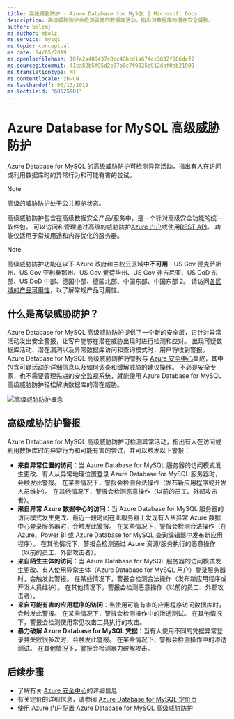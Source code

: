 ```yaml
---
title: 高级威胁防护 - Azure Database for MySQL | Microsoft Docs
description: 高级威胁防护会检测异常的数据库活动，指出对数据库的潜在安全威胁。
author: bolzmj
ms.author: mbolz
ms.service: mysql
ms.topic: conceptual
ms.date: 04/05/2019
ms.openlocfilehash: 10fa2a409437c8cc48bcd1a674cc3832f086dcf2
ms.sourcegitcommit: 41ca82b5f95d2e07b0c7f9025b912daf0ab21909
ms.translationtype: MT
ms.contentlocale: zh-CN
ms.lasthandoff: 06/13/2019
ms.locfileid: "60525981"
---
```

# <a name="azure-database-for-mysql-advanced-threat-protection"></a>Azure Database for MySQL 高级威胁防护

Azure Database for MySQL 的高级威胁防护可检测异常活动，指出有人在访问或利用数据库时的异常行为和可能有害的尝试。

> [!NOTE]
> 高级的威胁防护处于公共预览状态。

高级威胁防护包含在高级数据安全产品/服务中，是一个针对高级安全功能的统一软件包。 可以访问和管理通过高级的威胁防护[Azure 门户](https://portal.azure.com)或使用[REST API](/rest/api/mysql/serversecurityalertpolicies)。 功能仅适用于常规用途和内存优化的服务器。

> [!NOTE]
> 高级威胁防护功能在以下 Azure 政府和主权云区域中**不可用**：US Gov 德克萨斯州、US Gov 亚利桑那州、US Gov 爱荷华州、US Gov 弗吉尼亚、US DoD 东部、US DoD 中部、德国中部、德国北部、中国东部、中国东部 2。 请访问[各区域的产品可用性](https://azure.microsoft.com/global-infrastructure/services/)，以了解常规产品可用性。


## <a name="what-is-advanced-threat-protection"></a>什么是高级威胁防护？

Azure Database for MySQL 高级威胁防护提供了一个新的安全层，它针对异常活动发出安全警报，让客户能够在潜在威胁出现时进行检测和应对。 出现可疑数据库活动、潜在漏洞以及异常数据库访问和查询模式时，用户将收到警报。 Azure Database for MySQL 高级威胁防护将警报与 [Azure 安全中心](https://azure.microsoft.com/services/security-center/)集成，其中包含可疑活动的详细信息以及如何调查和缓解威胁的建议操作。 不必是安全专家，也不需要管理先进的安全监视系统，就能使用 Azure Database for MySQL 高级威胁防护轻松解决数据库的潜在威胁。 

![高级威胁防护概念](media/concepts-data-access-and-security-threat-protection/advanced-threat-protection-concept.png)

## <a name="advanced-threat-protection-alerts"></a>高级威胁防护警报 
Azure Database for MySQL 高级威胁防护可检测异常活动，指出有人在访问或利用数据库时的异常行为和可能有害的尝试，并可以触发以下警报：
- **来自异常位置的访问**：当 Azure Database for MySQL 服务器的访问模式发生更改、有人从异常地理位置登录 Azure Database for MySQL 服务器时，会触发此警报。 在某些情况下，警报会检测合法操作（发布新应用程序或开发人员维护）。 在其他情况下，警报会检测恶意操作（以前的员工、外部攻击者）。
- **来自异常 Azure 数据中心的访问**：当 Azure Database for MySQL 服务器的访问模式发生更改、最近一段时间在此服务器上发现有人从异常 Azure 数据中心登录服务器时，会触发此警报。 在某些情况下，警报会检测合法操作（在 Azure、Power BI 或 Azure Database for MySQL 查询编辑器中发布新应用程序）。 在其他情况下，警报会检测通过 Azure 资源/服务执行的恶意操作（以前的员工、外部攻击者）。
- **来自陌生主体的访问**：当 Azure Database for MySQL 服务器的访问模式发生更改、有人使用异常主体（Azure Database for MySQL 用户）登录服务器时，会触发此警报。 在某些情况下，警报会检测合法操作（发布新应用程序或开发人员维护）。 在其他情况下，警报会检测恶意操作（以前的员工、外部攻击者）。
- **来自可能有害的应用程序的访问**：当使用可能有害的应用程序访问数据库时，会触发此警报。 在某些情况下，警报会检测操作中的渗透测试。 在其他情况下，警报会检测使用常见攻击工具执行的攻击。
- **暴力破解 Azure Database for MySQL 凭据**：当有人使用不同的凭据异常登录并失败很多次时，会触发此警报。 在某些情况下，警报会检测操作中的渗透测试。 在其他情况下，警报会检测暴力破解攻击。

## <a name="next-steps"></a>后续步骤

* 了解有关 [Azure 安全中心](https://docs.microsoft.com/azure/security-center/security-center-intro)的详细信息
* 有关定价的详细信息，请参阅 [Azure Database for MySQL 定价页](https://azure.microsoft.com/pricing/details/mysql/) 
* 使用 Azure 门户配置 [Azure Database for MySQL 高级威胁防护](howto-database-threat-protection-portal.md)  
